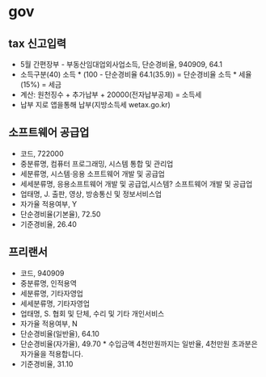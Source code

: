 # gov

<!--
description = 정리자료
tag = it, etc, gov, tax
-->

## tax 신고입력
- 5월 간편장부 - 부동산임대업외사업소득, 단순경비율, 940909, 64.1
- 소득구분(40) 소득 * (100 - 단순경비율 64.1(35.9)) = 단순경비율 소득 * 세율(15%) = 세금
- 계산: 원천징수 + 추가납부 + 20000(전자납부공제) = 소득세
- 납부 지로 앱을통해 납부(지방소득세 wetax.go.kr)

## 소프트웨어 공급업
- 코드, 722000
- 중분류명, 컴퓨터 프로그래밍, 시스템 통합 및 관리업
- 세분류명, 시스템·응용 소프트웨어 개발 및 공급업
- 세세분류명, 응용소프트웨어 개발 및 공급업,시스템? 소프트웨어 개발 및 공급업
- 업태명, J. 출판, 영상, 방송통신 및 정보서비스업
- 자가율 적용여부, Y
- 단순경비율(기본율), 72.50
- 기준경비율, 26.40

## 프리랜서
- 코드, 940909
- 중분류명, 인적용역
- 세분류명, 기타자영업
- 세세분류명, 기타자영업
- 업태명, S. 협회 및 단체, 수리 및 기타 개인서비스
- 자가율 적용여부, N
- 단순경비율(일반율), 64.10
- 단순경비율(자가율), 49.70 * 수입금액 4천만원까지는 일반율, 4천만원 초과분은 자가율을 적용합니다.
- 기준경비율, 31.10
